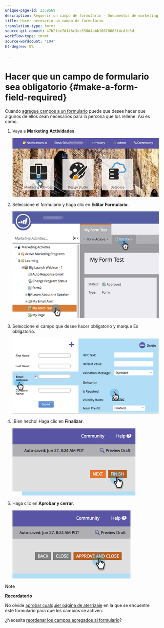 ```yaml
---
unique-page-id: 2359569
description: Requerir un campo de formulario - Documentos de marketing - Documentación del producto
title: Hacer necesario un campo de formulario
translation-type: tm+mt
source-git-commit: 47b2fee7d146c3dc558d4bbb10070683f4cdfd3d
workflow-type: tm+mt
source-wordcount: '104'
ht-degree: 0%

---
```



# Hacer que un campo de formulario sea obligatorio {#make-a-form-field-required}

Cuando [agregue campos a un formulario](add-a-field-to-a-form.md) puede que desee hacer que algunos de ellos sean necesarios para la persona que los rellene. Así es como.

1. Vaya a **Marketing** **Actividades**.

   ![](assets/login-marketing-activities-4.png)

1. Seleccione el formulario y haga clic en **Editar** **Formulario**.

   ![](assets/editform-2.png)

1. Seleccione el campo que desee hacer obligatorio y marque Es obligatorio.

   ![](assets/image2014-9-15-17-3a30-3a44.png)

1. ¡Bien hecho! Haga clic en **Finalizar**.

   ![](assets/image2014-9-15-17-3a30-3a58.png)

1. Haga clic en **Aprobar y cerrar**.

   ![](assets/image2014-9-15-17-3a31-3a11.png)

>[!NOTE]
>
>**Recordatorio**
>
>No olvide [aprobar cualquier página de aterrizaje](../../../../product-docs/demand-generation/landing-pages/understanding-landing-pages/approve-unapprove-or-delete-a-landing-page.md) en la que se encuentre este formulario para que los cambios se activen.

¿Necesita [reordenar los campos agregados al formulario](../../../../product-docs/demand-generation/forms/form-fields/reorder-fields-in-a-form.md)?